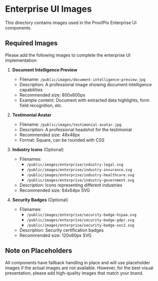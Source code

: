 # Enterprise UI Images

This directory contains images used in the ProofPix Enterprise UI components.

## Required Images

Please add the following images to complete the enterprise UI implementation:

1. **Document Intelligence Preview**
   - Filename: `/public/images/document-intelligence-preview.jpg` 
   - Description: A professional image showing document intelligence capabilities
   - Recommended size: 800x600px
   - Example content: Document with extracted data highlights, form field recognition, etc.

2. **Testimonial Avatar**
   - Filename: `/public/images/testimonial-avatar.jpg`
   - Description: A professional headshot for the testimonial
   - Recommended size: 48x48px
   - Format: Square, can be rounded with CSS

3. **Industry Icons** (Optional)
   - Filenames: 
     - `/public/images/enterprise/industry-legal.svg`
     - `/public/images/enterprise/industry-insurance.svg`
     - `/public/images/enterprise/industry-healthcare.svg`
     - `/public/images/enterprise/industry-government.svg`
   - Description: Icons representing different industries
   - Recommended size: 64x64px SVG

4. **Security Badges** (Optional)
   - Filenames:
     - `/public/images/enterprise/security-badge-hipaa.svg`
     - `/public/images/enterprise/security-badge-gdpr.svg`
     - `/public/images/enterprise/security-badge-soc2.svg`
   - Description: Security certification badges
   - Recommended size: 120x60px SVG

## Note on Placeholders

All components have fallback handling in place and will use placeholder images if the actual images are not available. However, for the best visual presentation, please add high-quality images that match your brand. 